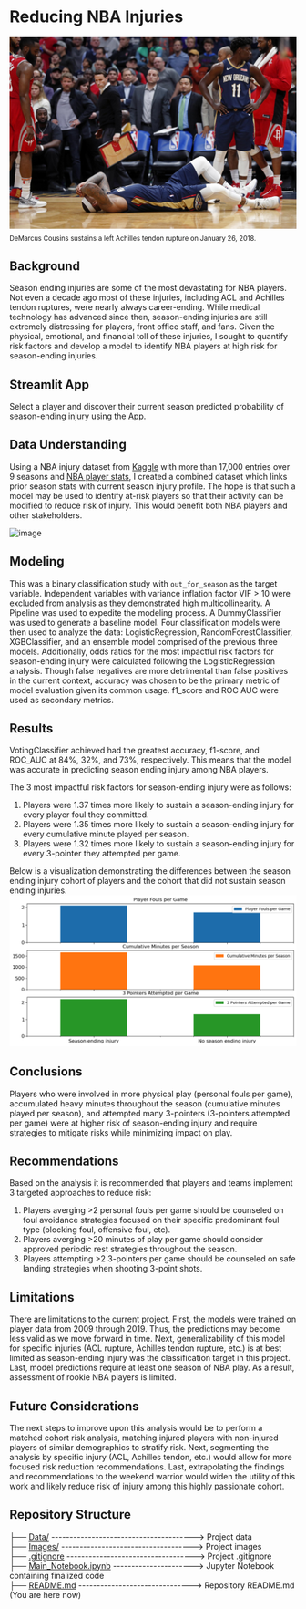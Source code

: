 # Reducing NBA Injuries
![image](https://github.com/RH3421/Reducing_NBA_Injuries/blob/main/Images/DC_Achilles.jpeg)
<sub>DeMarcus Cousins sustains a left Achilles tendon rupture on January 26, 2018.</sub>

## Background
Season ending injuries are some of the most devastating for NBA players. Not even a decade ago most of these injuries, including ACL and Achilles tendon ruptures, were nearly always career-ending. While medical technology has advanced since then, season-ending injuries are still extremely distressing for players, front office staff, and fans. Given the physical, emotional, and financial toll of these injuries, I sought to quantify risk factors and develop a model to identify NBA players at high risk for season-ending injuries. 

## Streamlit App
Select a player and discover their current season predicted probability of season-ending injury using the [App](https://nba-injury-predictor.streamlit.app/). 

## Data Understanding
Using a NBA injury dataset from [Kaggle](https://www.kaggle.com/datasets/ghopkins/nba-injuries-2010-2018) with more than 17,000 entries over 9 seasons and [NBA player stats](https://www.nba.com/stats/players/traditional/?sort=PLAYER_NAME&dir=-1&Season=2009-10&SeasonType=Regular%20Season), I created a combined dataset which links prior season stats with current season injury profile. The hope is that such a model may be used to identify at-risk players so that their activity can be modified to reduce risk of injury. This would benefit both NBA players and other stakeholders.

![image](https://github.com/RH3421/NBA_RTP/blob/main/Images/Incidence_injury.png)

## Modeling
This was a binary classification study with ```out_for_season``` as the target variable. Independent variables with variance inflation factor VIF > 10 were excluded from analysis as they demonstrated high multicollinearity. A Pipeline was used to expedite the modeling process. A DummyClassifier was used to generate a baseline model. Four classification models were then used to analyze the data: LogisticRegression, RandomForestClassifier, XGBClassifier, and an ensemble model comprised of the previous three models. Additionally, odds ratios for the most impactful risk factors for season-ending injury were calculated following the LogisticRegression analysis. Though false negatives are more detrimental than false positives in the current context, accuracy was chosen to be the primary metric of model evaluation given its common usage. f1_score and ROC AUC were used as secondary metrics.

## Results
VotingClassifier achieved had the greatest accuracy, f1-score, and ROC_AUC at 84%, 32%, and 73%, respectively. This means that the model was accurate in predicting season ending injury among NBA players.

The 3 most impactful risk factors for season-ending injury were as follows:

1. Players were 1.37 times more likely to sustain a season-ending injury for every player foul they committed.
2. Players were 1.35 times more likely to sustain a season-ending injury for every cumulative minute played per season.
3. Players were 1.32 times more likely to sustain a season-ending injury for every 3-pointer they attempted per game.

Below is a visualization demonstrating the differences between the season ending injury cohort of players and the cohort that did not sustain season ending injuries. 
![image](https://github.com/RH3421/Reducing_NBA_Injuries/blob/main/Images/Median_risk_factors.png)

## Conclusions 
Players who were involved in more physical play (personal fouls per game), accumulated heavy minutes throughout the season (cumulative minutes played per season), and attempted many 3-pointers (3-pointers attempted per game) were at higher risk of season-ending injury and require strategies to mitigate risks while minimizing impact on play.

## Recommendations

Based on the analysis it is recommended that players and teams implement 3 targeted approaches to reduce risk:

1. Players averging >2 personal fouls per game should be counseled on foul avoidance strategies focused on their specific predominant foul type (blocking foul, offensive foul, etc).
2. Players averging >20 minutes of play per game should consider approved periodic rest strategies throughout the season.
3. Players attempting >2 3-pointers per game should be counseled on safe landing strategies when shooting 3-point shots.

## Limitations
There are limitations to the current project. First, the models were trained on player data from 2009 through 2019. Thus, the predictions may become less valid as we move forward in time. Next, generalizability of this model for specific injuries (ACL rupture, Achilles tendon rupture, etc.) is at best limited as season-ending injury was the classification target in this project. Last, model predictions require at least one season of NBA play. As a result, assessment of rookie NBA players is limited.

## Future Considerations
The next steps to improve upon this analysis would be to perform a matched cohort risk analysis, matching injured players with non-injured players of similar demographics to stratify risk. Next, segmenting the analysis by specific injury (ACL, Achilles tendon, etc.) would allow for more focused risk reduction recommendations. Last, extrapolating the findings and recommendations to the weekend warrior would widen the utility of this work and likely reduce risk of injury among this highly passionate cohort.

## Repository Structure
├── [Data/](https://github.com/RH3421/NBA_RTP/tree/main/Data) ---------------------------------------> Project data</br>
├── [Images/](https://github.com/RH3421/NBA_RTP/tree/main/Images) ------------------------------------> Project images</br>
├── [.gitignore](https://github.com/RH3421/NBA_RTP/blob/main/.gitignore) -----------------------------------> Project .gitignore</br>
├── [Main_Notebook.ipynb](https://github.com/RH3421/NBA_RTP/blob/main/Main_Notebook.ipynb) ----------------------> Jupyter Notebook containing finalized code</br>
├── [README.md](https://github.com/RH3421/NBA_RTP/edit/main/README.md) -------------------------------> Repository README.md (You are here now)